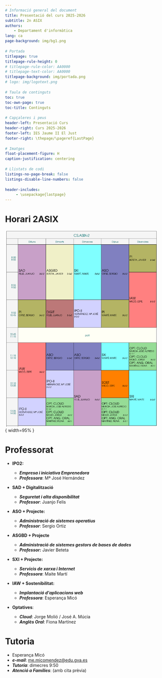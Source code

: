 ```yaml
---
# Informació general del document
title: Presentació del curs 2025-2026
subtitle: 2n ASIX
authors: 
    - Departament d'informàtica
lang: ca
page-background: img/bg1.png

# Portada
titlepage: true
titlepage-rule-height: 0
# titlepage-rule-color: AA0000
# titlepage-text-color: AA0000
titlepage-background: img/portada.png
# logo: img/logotext.png

# Taula de continguts
toc: true
toc-own-page: true
toc-title: Continguts

# Capçaleres i peus
header-left: Presentació Curs
header-right: Curs 2025-2026
footer-left: IES Jaume II El Just
footer-right: \thepage/\pageref{LastPage}

# Imatges
float-placement-figure: H
caption-justification: centering

# Llistats de codi
listings-no-page-break: false
listings-disable-line-numbers: false

header-includes:
     - \usepackage{lastpage}
---
```


# Horari 2ASIX

![Horari del grup](img/horari.png){ width=95% }

# Professorat

* **IPO2:** 
    * ***Empresa i iniciativa Emprenedora***
    * ***Professora***: Mª José Hernández

* **SAD + Digitalització**
    * ***Seguretat i alta disponibilitat***
    * ***Professor***: Juanjo Felis

* **ASO + Projecte:**
    * ***Administració de sistemes operatius*** 
    * ***Professor***: Sergio Ortiz

* **ASGBD + Projecte**
    * ***Administració de sistemes gestors de bases de dades***
    * ***Professor:*** Javier Beteta

* **SXI + Projecte:**
    * ***Servicis de xarxa i Internet*** 
    * ***Professora***: Maite Martí

* **IAW + Sostenibilitat:**
    * ***Implantació d'aplicacions web***
    * ***Professora***: Esperança Micó 

* **Optatives**:
    * ***Cloud***: Jorge Molió / José A. Múcia
    * ***Anglès Oral***: Fiona Martínez

# Tutoria

* Esperança Micó
* ***e-mail***: me.micomendez@edu.gva.es
* ***Tutoria***: dimecres 9:50
* ***Atenció a Famílies***: (amb cita prèvia)

